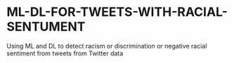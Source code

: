 # ML-DL-FOR-TWEETS-WITH-RACIAL-SENTUMENT
 Using ML and DL to detect racism or discrimination or negative racial sentiment from tweets from Twitter data
